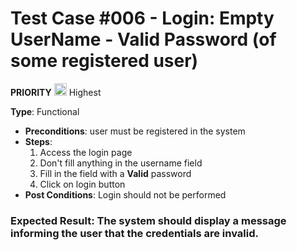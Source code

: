 # Test Case #006 - Login: Empty UserName - Valid Password (of some registered user)

 **PRIORITY** <img src="https://i.postimg.cc/y6bMbpH8/ta2.png" width="20"/> Highest

**Type**: Functional
- **Preconditions**: user must be registered in the system
- **Steps**:
  1. Access the login page
  2. Don't fill anything in the username field
  3. Fill in the field with a **Valid** password
  4. Click on login button
- **Post Conditions**: Login should not be performed

### **Expected Result**: The system should display a message informing the user that the credentials are invalid.